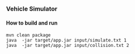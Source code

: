 ### Vehicle Simulator

#### How to build and run

```shell
mvn clean package
java  -jar target/app.jar input/simulate.txt 1
java  -jar target/app.jar input/collision.txt 2
```
